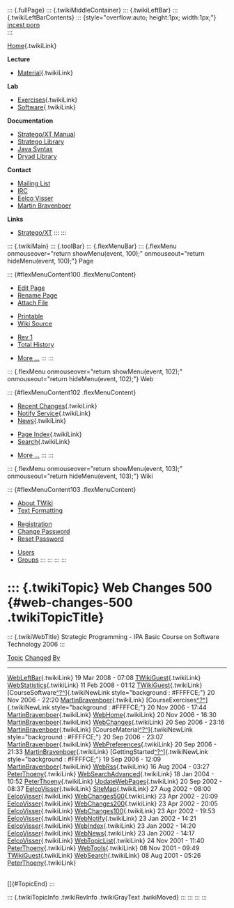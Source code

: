 ::: {.fullPage}
::: {.twikiMiddleContainer}
::: {.twikiLeftBar}
::: {.twikiLeftBarContents}
::: {style="overflow:auto; height:1px; width:1px;"}
[incest porn](http://sexpace.net/)\
:::

[Home](WebHome){.twikiLink}

**Lecture**

-   [Material](CourseMaterial){.twikiLink}

**Lab**

-   [Exercises](CourseExercises){.twikiLink}
-   [Software](CourseSoftware){.twikiLink}

**Documentation**

-   [Stratego/XT
    Manual](http://nix.cs.uu.nl/dist/stratego/strategoxt-manual-unstable-latest/manual/)
-   [Stratego
    Library](http://nix.cs.uu.nl/dist/stratego/stratego-lib-docs-stable-latest/docs/)
-   [Java
    Syntax](http://nix.cs.uu.nl/dist/stratego/java-front-docs-stable-latest/docs/html/v1.5/languages/java-15/Main.sdf.html)
-   [Dryad
    Library](http://nix.cs.uu.nl/dist/stratego/dryad-docs-stable-latest/docs/)

**Contact**

-   [Mailing List](https://mail.cs.uu.nl/mailman/listinfo/stratego)
-   [IRC](irc://irc.freenode.net/#stratego)
-   [Eelco Visser](http://swerl.tudelft.nl/bin/view/EelcoVisser/WebHome)
-   [Martin Bravenboer](http://martin.bravenboer.name)

**Links**

-   [Stratego/XT](http://www.stratego-language.org)
:::
:::

::: {.twikiMain}
::: {.toolBar}
::: {.flexMenuBar}
::: {.flexMenu onmouseover="return showMenu(event, 100);" onmouseout="return hideMenu(event, 100);"}
Page

::: {#flexMenuContent100 .flexMenuContent}
-   [Edit
    Page](http://www.program-transformation.org/edit/IPA06/WebChanges500?t=1536828912)
-   [Rename
    Page](http://www.program-transformation.org/rename/IPA06/WebChanges500)
-   [Attach
    File](http://www.program-transformation.org/attach/IPA06/WebChanges500)

<!-- -->

-   [Printable](http://www.program-transformation.org/view/IPA06/WebChanges500?skin=print.pattern)
-   [Wiki
    Source](http://www.program-transformation.org/view/IPA06/WebChanges500?skin=text&raw=on&contenttype=text/plain)

<!-- -->

-   [Rev
    1](http://www.program-transformation.org/view/IPA06/WebChanges500?rev=1.1)
-   [Total
    History](http://www.program-transformation.org/rdiff/IPA06/WebChanges500)

<!-- -->

-   [More
    \...](http://www.program-transformation.org/oops/IPA06/WebChanges500?template=oopsmore&param1=1.1&param2=1.1)
:::
:::

::: {.flexMenu onmouseover="return showMenu(event, 102);" onmouseout="return hideMenu(event, 102);"}
Web

::: {#flexMenuContent102 .flexMenuContent}
-   [Recent Changes](WebChanges){.twikiLink}
-   [Notify Service](WebNotify){.twikiLink}
-   [News](WebNews){.twikiLink}

<!-- -->

-   [Page Index](WebIndex){.twikiLink}
-   [Search](WebSearch){.twikiLink}

<!-- -->

-   [More
    \...](http://www.program-transformation.org/oops/IPA06/WebChanges500?template=oopsmore&param1=1.1&param2=1.1)
:::
:::

::: {.flexMenu onmouseover="return showMenu(event, 103);" onmouseout="return hideMenu(event, 103);"}
Wiki

::: {#flexMenuContent103 .flexMenuContent}
-   [About
    TWiki](http://www.program-transformation.org/view/TWiki/WebHome)
-   [Text
    Formatting](http://www.program-transformation.org/view/TWiki/TextFormattingRules)

<!-- -->

-   [Registration](http://www.program-transformation.org/view/TWiki/TWikiRegistration)
-   [Change
    Password](http://www.program-transformation.org/view/TWiki/ChangePassword)
-   [Reset
    Password](http://www.program-transformation.org/view/TWiki/ResetPassword)

<!-- -->

-   [Users](http://www.program-transformation.org/view/Main/TWikiUsers)
-   [Groups](http://www.program-transformation.org/view/Main/TWikiGroups)
:::
:::
:::
:::

::: {.twikiTopic}
Web Changes 500 {#web-changes-500 .twikiTopicTitle}
===============

::: {.twikiWebTitle}
Strategic Programming - IPA Basic Course on Software Technology 2006
:::

  [Topic](http://www.program-transformation.org/IPA06/WebChanges500?sortcol=0&table=1&up=0#sorted_table "Sort by this column")                                           [Changed](http://www.program-transformation.org/IPA06/WebChanges500?sortcol=1&table=1&up=0#sorted_table "Sort by this column")   [By](http://www.program-transformation.org/IPA06/WebChanges500?sortcol=2&table=1&up=0#sorted_table "Sort by this column")
  ---------------------------------------------------------------------------------------------------------------------------------------------------------------------- -------------------------------------------------------------------------------------------------------------------------------- ---------------------------------------------------------------------------------------------------------------------------
  [WebLeftBar](../Main/WebLeftBar){.twikiLink}                                                                                                                           19 Mar 2008 - 07:08                                                                                                              [TWikiGuest](../Main/TWikiGuest){.twikiLink}
  [WebStatistics](../Main/WebStatistics){.twikiLink}                                                                                                                     11 Feb 2008 - 01:12                                                                                                              [TWikiGuest](../Main/TWikiGuest){.twikiLink}
  [CourseSoftware[^?^](http://www.program-transformation.org/edit/Main/CourseSoftware?topicparent=IPA06.WebChanges500)]{.twikiNewLink style="background : #FFFFCE;"}     20 Nov 2006 - 22:20                                                                                                              [MartinBravenboer](../Main/MartinBravenboer){.twikiLink}
  [CourseExercises[^?^](http://www.program-transformation.org/edit/Main/CourseExercises?topicparent=IPA06.WebChanges500)]{.twikiNewLink style="background : #FFFFCE;"}   20 Nov 2006 - 17:44                                                                                                              [MartinBravenboer](../Main/MartinBravenboer){.twikiLink}
  [WebHome](../Main/WebHome){.twikiLink}                                                                                                                                 20 Nov 2006 - 16:30                                                                                                              [MartinBravenboer](../Main/MartinBravenboer){.twikiLink}
  [WebChanges](../Main/WebChanges){.twikiLink}                                                                                                                           20 Sep 2006 - 23:16                                                                                                              [MartinBravenboer](../Main/MartinBravenboer){.twikiLink}
  [CourseMaterial[^?^](http://www.program-transformation.org/edit/Main/CourseMaterial?topicparent=IPA06.WebChanges500)]{.twikiNewLink style="background : #FFFFCE;"}     20 Sep 2006 - 23:07                                                                                                              [MartinBravenboer](../Main/MartinBravenboer){.twikiLink}
  [WebPreferences](../Main/WebPreferences){.twikiLink}                                                                                                                   20 Sep 2006 - 21:33                                                                                                              [MartinBravenboer](../Main/MartinBravenboer){.twikiLink}
  [GettingStarted[^?^](http://www.program-transformation.org/edit/Main/GettingStarted?topicparent=IPA06.WebChanges500)]{.twikiNewLink style="background : #FFFFCE;"}     19 Sep 2006 - 12:09                                                                                                              [MartinBravenboer](../Main/MartinBravenboer){.twikiLink}
  [WebRss](../Main/WebRss){.twikiLink}                                                                                                                                   16 Aug 2004 - 03:27                                                                                                              [PeterThoeny](../Main/PeterThoeny){.twikiLink}
  [WebSearchAdvanced](../Main/WebSearchAdvanced){.twikiLink}                                                                                                             18 Jan 2004 - 10:52                                                                                                              [PeterThoeny](../Main/PeterThoeny){.twikiLink}
  [UpdateWebPages](../Main/UpdateWebPages){.twikiLink}                                                                                                                   20 Sep 2002 - 08:37                                                                                                              [EelcoVisser](../Main/EelcoVisser){.twikiLink}
  [SiteMap](../Main/SiteMap){.twikiLink}                                                                                                                                 27 Aug 2002 - 08:00                                                                                                              [EelcoVisser](../Main/EelcoVisser){.twikiLink}
  [WebChanges500](../Main/WebChanges500){.twikiLink}                                                                                                                     23 Apr 2002 - 20:09                                                                                                              [EelcoVisser](../Main/EelcoVisser){.twikiLink}
  [WebChanges200](../Main/WebChanges200){.twikiLink}                                                                                                                     23 Apr 2002 - 20:05                                                                                                              [EelcoVisser](../Main/EelcoVisser){.twikiLink}
  [WebChanges100](../Main/WebChanges100){.twikiLink}                                                                                                                     23 Apr 2002 - 19:53                                                                                                              [EelcoVisser](../Main/EelcoVisser){.twikiLink}
  [WebNotify](../Main/WebNotify){.twikiLink}                                                                                                                             23 Jan 2002 - 14:21                                                                                                              [EelcoVisser](../Main/EelcoVisser){.twikiLink}
  [WebIndex](../Main/WebIndex){.twikiLink}                                                                                                                               23 Jan 2002 - 14:20                                                                                                              [EelcoVisser](../Main/EelcoVisser){.twikiLink}
  [WebNews](../Main/WebNews){.twikiLink}                                                                                                                                 23 Jan 2002 - 14:17                                                                                                              [EelcoVisser](../Main/EelcoVisser){.twikiLink}
  [WebTopicList](../Main/WebTopicList){.twikiLink}                                                                                                                       24 Nov 2001 - 11:40                                                                                                              [PeterThoeny](../Main/PeterThoeny){.twikiLink}
  [WebTools](../Main/WebTools){.twikiLink}                                                                                                                               08 Nov 2001 - 09:49                                                                                                              [TWikiGuest](../Main/TWikiGuest){.twikiLink}
  [WebSearch](../Main/WebSearch){.twikiLink}                                                                                                                             08 Aug 2001 - 05:26                                                                                                              [PeterThoeny](../Main/PeterThoeny){.twikiLink}

\
[]{#TopicEnd}
:::

::: {.twikiTopicInfo .twikiRevInfo .twikiGrayText .twikiMoved}
:::
:::
:::
:::
